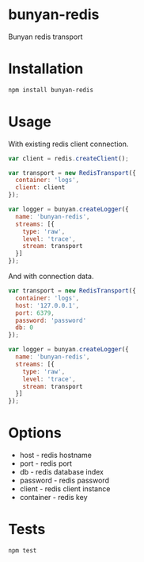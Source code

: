 bunyan-redis
============

Bunyan redis transport

Installation
========
```bash
npm install bunyan-redis
```

Usage
========

With existing redis client connection.

```javascript
var client = redis.createClient();

var transport = new RedisTransport({
  container: 'logs',
  client: client
});

var logger = bunyan.createLogger({
  name: 'bunyan-redis',
  streams: [{
    type: 'raw',
    level: 'trace',
    stream: transport
  }]
});
```

And with connection data.

```javascript
var transport = new RedisTransport({
  container: 'logs',
  host: '127.0.0.1',
  port: 6379,
  password: 'password'
  db: 0
});

var logger = bunyan.createLogger({
  name: 'bunyan-redis',
  streams: [{
    type: 'raw',
    level: 'trace',
    stream: transport
  }]
});
```

Options
========
* host - redis hostname
* port - redis port
* db - redis database index
* password - redis password
* client - redis client instance
* container - redis key

Tests
========
```bash
npm test
```

